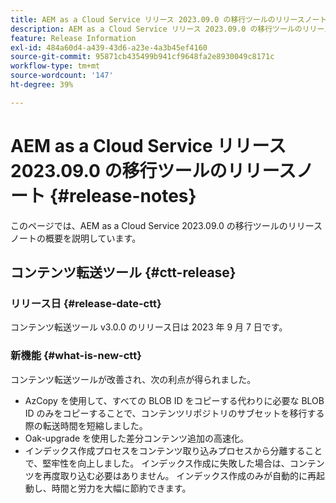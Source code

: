 ```yaml
---
title: AEM as a Cloud Service リリース 2023.09.0 の移行ツールのリリースノート
description: AEM as a Cloud Service リリース 2023.09.0 の移行ツールのリリースノート
feature: Release Information
exl-id: 484a60d4-a439-43d6-a23e-4a3b45ef4160
source-git-commit: 95871cb435499b941cf9648fa2e8930049c8171c
workflow-type: tm+mt
source-wordcount: '147'
ht-degree: 39%

---
```


# AEM as a Cloud Service リリース 2023.09.0 の移行ツールのリリースノート {#release-notes}

このページでは、AEM as a Cloud Service 2023.09.0 の移行ツールのリリースノートの概要を説明しています。

## コンテンツ転送ツール {#ctt-release}

### リリース日 {#release-date-ctt}

コンテンツ転送ツール v3.0.0 のリリース日は 2023 年 9 月 7 日です。

### 新機能 {#what-is-new-ctt}

コンテンツ転送ツールが改善され、次の利点が得られました。

* AzCopy を使用して、すべての BLOB ID をコピーする代わりに必要な BLOB ID のみをコピーすることで、コンテンツリポジトリのサブセットを移行する際の転送時間を短縮しました。
* Oak-upgrade を使用した差分コンテンツ追加の高速化。
* インデックス作成プロセスをコンテンツ取り込みプロセスから分離することで、堅牢性を向上しました。 インデックス作成に失敗した場合は、コンテンツを再度取り込む必要はありません。 インデックス作成のみが自動的に再起動し、時間と労力を大幅に節約できます。
